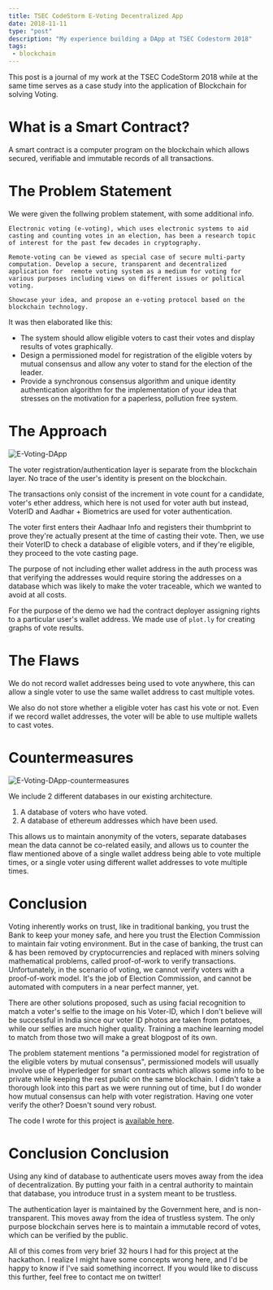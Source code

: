 ```yaml
---
title: TSEC CodeStorm E-Voting Decentralized App
date: 2018-11-11
type: "post"
description: "My experience building a DApp at TSEC Codestorm 2018"
tags: 
 - blockchain 
---
```


This post is a journal of my work at the TSEC CodeStorm 2018 while at the same time serves as a case study into the
application of Blockchain for solving Voting.

# What is a Smart Contract?
A smart contract is a computer program on the blockchain which allows secured, verifiable and immutable records of all transactions.

# The Problem Statement
We were given the follwing problem statement, with some additional info.

```
Electronic voting (e-voting), which uses electronic systems to aid casting and counting votes in an election, has been a research topic of interest for the past few decades in cryptography. 
 
Remote-voting can be viewed as special case of secure multi-party computation. Develop a secure, transparent and decentralized application for  remote voting system as a medium for voting for various purposes including views on different issues or political voting.

Showcase your idea, and propose an e-voting protocol based on the blockchain technology.
```

It was then elaborated like this:

- The system should allow eligible voters to cast their votes and display results of votes graphically.
- Design a permissioned model for registration of the eligible voters  by mutual consensus and allow any voter to stand for the election of the leader.
- Provide a synchronous consensus algorithm and unique identity authentication algorithm for the implementation of your idea that stresses on the motivation for a paperless, pollution free system.

# The Approach

![E-Voting-DApp](/images/e-voting-dapp.png "E-Voting-DApp")

The voter registration/authentication layer is separate from the blockchain layer. No trace of the user's identity is present on the blockchain.

The transactions only consist of the increment in vote count for a candidate, voter's ether address, which here is not used for voter auth but instead, VoterID and Aadhar + Biometrics are used for voter authentication.

The voter first enters their Aadhaar Info and registers their thumbprint to prove they're actually present at the time of casting their vote. Then, we use their VoterID to check a database of eligible voters, and if they're eligible, they proceed to the vote casting page.

The purpose of not including ether wallet address in the auth process was that verifying the addresses would require storing the addresses on a database which was likely to make the voter traceable, which we wanted to avoid at all costs.

For the purpose of the demo we had the contract deployer assigning rights to a particular user's wallet address.
We made use of `plot.ly` for creating graphs of vote results.

# The Flaws

We do not record wallet addresses being used to vote anywhere, this can allow a single voter to use the same wallet address to cast multiple votes.

We also do not store whether a eligible voter has cast his vote or not. Even if we record wallet addresses, the voter will be able to use multiple wallets to cast votes.

# Countermeasures

![E-Voting-DApp-countermeasures](/images/e-voting-dapp-countermeasures.png "E-Voting-DApp-countermeasures ")

We include 2 different databases in our existing architecture.

1. A database of voters who have voted.
2. A database of ethereum addresses which have been used.

This allows us to maintain anonymity of the voters, separate databases mean the data cannot be co-related easily, and allows us to counter the flaw mentioned above of a single wallet address being able to vote multiple times, or a single voter using different wallet addresses to vote multiple times.


# Conclusion

Voting inherently works on trust, like in traditional banking, you trust the Bank to keep your money safe, and here you trust the Election Commission to maintain fair voting environment. But in the case of banking, the trust can & has been removed by cryptocurrencies and replaced with miners solving mathematical problems, called proof-of-work to verify transactions. Unfortunately, in the scenario of voting, we cannot verify voters with a proof-of-work model. It's the job of Election Commission, and cannot be automated with computers in a near perfect manner, yet.

There are other solutions proposed, such as using facial recognition to match a voter's selfie to the image on his Voter-ID, which I don't believe will be successful in India since our voter ID photos are taken from potatoes, while our selfies are much higher quality. Training a machine learning model to match from those two will make a great blogpost of its own.

The problem statement mentions "a permissioned model for registration of the eligible voters  by mutual consensus", permissioned models will usually involve use of Hyperledger for smart contracts which allows some info to be private while keeping the rest public on the same blockchain. I didn't take a thorough look into this part as we were running out of time, but I do wonder how mutual consensus can help with voter registration. Having one voter verify the other? Doesn't sound very robust.

The code I wrote for this project is [available here](https://github.com/ArionMiles/E-Voting-dApp).

# Conclusion Conclusion

Using any kind of database to authenticate users moves away from the idea of decentralization. By putting your faith in a central authority to maintain that database, you introduce trust in a system meant to be trustless.

The authentication layer is maintained by the Government here, and is non-transparent. This moves away from the idea of trustless system. The only purpose blockchain serves here is to maintain a immutable record of votes, which can be verified by the public.

All of this comes from very brief 32 hours I had for this project at the hackathon. I realize I might have some concepts wrong here, and I'd be happy to know if I've said something incorrect. If you would like to discuss this further, feel free to contact me on twitter!